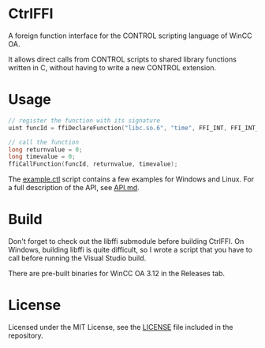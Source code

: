 CtrlFFI
=========

A foreign function interface for the CONTROL scripting language of WinCC OA.

It allows direct calls from CONTROL scripts to shared library functions written in C, without having to write a new CONTROL extension.

Usage
=====

```c
// register the function with its signature
uint funcId = ffiDeclareFunction("libc.so.6", "time", FFI_INT, FFI_INT_PTR);

// call the function
long returnvalue = 0;
long timevalue = 0;
ffiCallFunction(funcId, returnvalue, timevalue);
```

The [example.ctl](example.ctl) script contains a few examples for Windows and Linux. For a full description of the API, see [API.md](API.md).

Build
=====

Don't forget to check out the libffi submodule before building CtrlFFI.
On Windows, building libffi is quite difficult, so I wrote a script that you have to call before running the Visual Studio build.

There are pre-built binaries for WinCC OA 3.12 in the Releases tab.

License
=======

Licensed under the MIT License, see the [LICENSE](LICENSE) file included in the repository.

